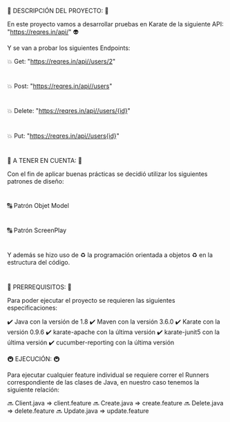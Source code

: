 :herb: DESCRIPCIÓN DEL PROYECTO: :herb:

En este proyecto vamos a desarrollar pruebas en Karate de la siguiente API: "https://reqres.in/api/" :alien:

Y se van a probar los siguientes Endpoints:

:boom: Get: "https://reqres.in/api//users/2"
# 
:boom: Post: "https://reqres.in/api//users"
# 
:boom: Delete: "https://reqres.in/api//users/{id}"
# 
:boom: Put: "https://reqres.in/api//users{id}"
# 
#
:calling: A TENER EN CUENTA: :calling:

Con el fin de aplicar buenas prácticas se decidió utilizar los siguientes patrones de diseño:
#
:capital_abcd: Patrón Objet Model  
#
:capital_abcd: Patrón ScreenPlay
#
Y además se hizo uso de :recycle: la programación orientada a objetos :recycle: en la estructura del código.
#
#

:violin: PRERREQUISITOS: :violin:

Para poder ejecutar el proyecto se requieren las siguientes especificaciones:

:heavy_check_mark: Java con la versión de 1.8
:heavy_check_mark: Maven con la versión 3.6.0
:heavy_check_mark: Karate con la versión 0.9.6
:heavy_check_mark: karate-apache con la última versión
:heavy_check_mark: karate-junit5 con la última versión
:heavy_check_mark: cucumber-reporting con la última versión

:metro: EJECUCIÓN: :metro:

Para ejecutar cualquier feature individual se requiere correr el Runners correspondiente de las clases de Java, en nuestro caso tenemos la siguiente relación:

:soon: Client.java  => client.feature
:soon: Create.java  => create.feature
:soon: Delete.java  => delete.feature
:soon: Update.java  => update.feature


